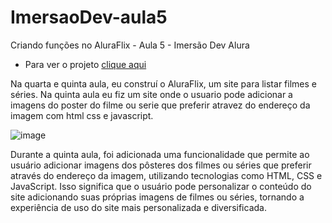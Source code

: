 # ImersaoDev-aula5
Criando funções no AluraFlix - Aula 5 - Imersão Dev Alura

- Para ver o projeto <a href="https://wapdrums.github.io/ImersaoDev-FrontEnd/ImersaoDev-aula05/">clique aqui </a>

Na quarta e quinta aula, eu construí o AluraFlix, um site para listar filmes e séries. Na quinta aula eu fiz um site onde o usuario pode adicionar a imagens do poster do filme ou serie que preferir atravez do endereço da imagem com html css e javascript.

![image](https://user-images.githubusercontent.com/74818185/232245263-e155bdd3-a68b-4959-bc84-51fecef34014.png)

Durante a quinta aula, foi adicionada uma funcionalidade que permite ao usuário adicionar imagens dos pôsteres dos filmes ou séries que preferir através do endereço da imagem, utilizando tecnologias como HTML, CSS e JavaScript. Isso significa que o usuário pode personalizar o conteúdo do site adicionando suas próprias imagens de filmes ou séries, tornando a experiência de uso do site mais personalizada e diversificada.

